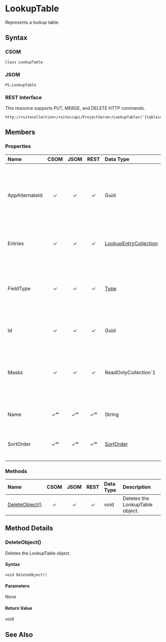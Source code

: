 [comment]: # (Name:LookupTable)
[comment]: # (Type:Object)
[comment]: # (Status:Incomplete)
[comment]: # (GeneratedDate:2016-12-13 02:07:22Z)

# LookupTable

Represents a lookup table.



## Syntax

### CSOM

```C#
Class LookupTable 
```
### JSOM

```
PS.LookupTable
```
### REST Interface

This resource supports PUT, MERGE, and DELETE HTTP commands.

```
http://<sitecollection>/<site>/api/ProjectServer/LookupTables('{tableid}')
```


## Members

### Properties

|**Name**|**CSOM**|**JSOM**|**REST**|**Data Type**|**Description**|
|:-----|:-----:|:-----:|:-----:|:-----|:-----|
|AppAlternateId|&#x2713;|&#x2713;|&#x2713;|Guid|Gets the alternate lookup table GUID that is specified in an App package for Project Online.|
|Entries|&#x2713;|&#x2713;|&#x2713;|[LookupEntryCollection](LookupEntryCollection.md)|Gets the collection of entries in the lookup table.|
|FieldType|&#x2713;|&#x2713;|&#x2713;|[Type](Type.md)|Gets the custom field type that matches the values in the lookup table.|
|Id|&#x2713;|&#x2713;|&#x2713;|Guid|Gets the GUID of the lookup table.|
|Masks|&#x2713;|&#x2713;|&#x2713;|ReadOnlyCollection`1|Gets the collection of mask definitions for the levels of a hierarchical lookup table.|
|Name|&#x2713;&#x02B7;|&#x2713;&#x02B7;|&#x2713;&#x02B7;|String|Gets or sets the name of the lookup table.|
|SortOrder|&#x2713;&#x02B7;|&#x2713;&#x02B7;|&#x2713;&#x02B7;|[SortOrder](SortOrder.md)|Gets or sets the sort-order for the entries in the table.|





### Methods

|**Name**|**CSOM**|**JSOM**|**REST**|**Data Type**|**Description**|
|:-----|:-----:|:-----:|:-----:|:-----|:-----|
|[DeleteObject()](#DeleteObject__)|&#x2713;|&#x2713;|&#x2713;|void|Deletes the LookupTable object.|



## Method Details


### <a id="DeleteObject__"></a>DeleteObject()
 
Deletes the LookupTable object.

#### Syntax

```
void DeleteObject()
```

#### Parameters

None

#### Return Value

void


## See Also
